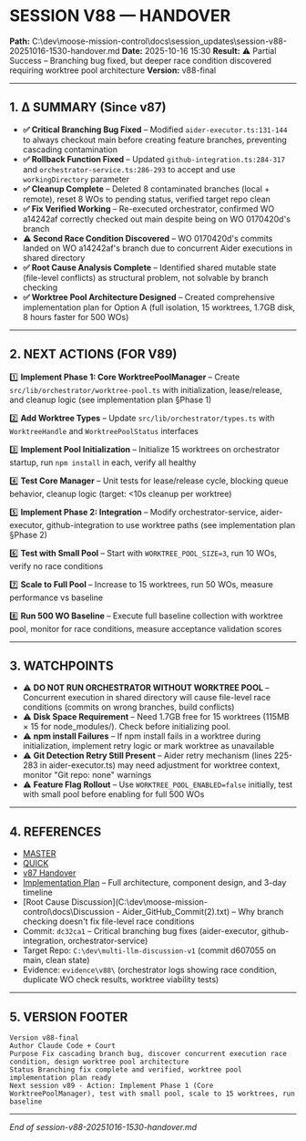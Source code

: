 # SESSION V88 — HANDOVER
**Path:** C:\dev\moose-mission-control\docs\session_updates\session-v88-20251016-1530-handover.md
**Date:** 2025-10-16 15:30
**Result:** ⚠️ Partial Success – Branching bug fixed, but deeper race condition discovered requiring worktree pool architecture
**Version:** v88-final

---

## 1. Δ SUMMARY (Since v87)

- **✅ Critical Branching Bug Fixed** – Modified `aider-executor.ts:131-144` to always checkout main before creating feature branches, preventing cascading contamination
- **✅ Rollback Function Fixed** – Updated `github-integration.ts:284-317` and `orchestrator-service.ts:286-293` to accept and use `workingDirectory` parameter
- **✅ Cleanup Complete** – Deleted 8 contaminated branches (local + remote), reset 8 WOs to pending status, verified target repo clean
- **✅ Fix Verified Working** – Re-executed orchestrator, confirmed WO a14242af correctly checked out main despite being on WO 0170420d's branch
- **⚠️ Second Race Condition Discovered** – WO 0170420d's commits landed on WO a14242af's branch due to concurrent Aider executions in shared directory
- **✅ Root Cause Analysis Complete** – Identified shared mutable state (file-level conflicts) as structural problem, not solvable by branch checking
- **✅ Worktree Pool Architecture Designed** – Created comprehensive implementation plan for Option A (full isolation, 15 worktrees, 1.7GB disk, 8 hours faster for 500 WOs)

---

## 2. NEXT ACTIONS (FOR V89)

1️⃣ **Implement Phase 1: Core WorktreePoolManager** – Create `src/lib/orchestrator/worktree-pool.ts` with initialization, lease/release, and cleanup logic (see implementation plan §Phase 1)

2️⃣ **Add Worktree Types** – Update `src/lib/orchestrator/types.ts` with `WorktreeHandle` and `WorktreePoolStatus` interfaces

3️⃣ **Implement Pool Initialization** – Initialize 15 worktrees on orchestrator startup, run `npm install` in each, verify all healthy

4️⃣ **Test Core Manager** – Unit tests for lease/release cycle, blocking queue behavior, cleanup logic (target: <10s cleanup per worktree)

5️⃣ **Implement Phase 2: Integration** – Modify orchestrator-service, aider-executor, github-integration to use worktree paths (see implementation plan §Phase 2)

6️⃣ **Test with Small Pool** – Start with `WORKTREE_POOL_SIZE=3`, run 10 WOs, verify no race conditions

7️⃣ **Scale to Full Pool** – Increase to 15 worktrees, run 50 WOs, measure performance vs baseline

8️⃣ **Run 500 WO Baseline** – Execute full baseline collection with worktree pool, monitor for race conditions, measure acceptance validation scores

---

## 3. WATCHPOINTS

- ⚠️ **DO NOT RUN ORCHESTRATOR WITHOUT WORKTREE POOL** – Concurrent execution in shared directory will cause file-level race conditions (commits on wrong branches, build conflicts)
- ⚠️ **Disk Space Requirement** – Need 1.7GB free for 15 worktrees (115MB × 15 for node_modules/). Check before initializing pool.
- ⚠️ **npm install Failures** – If npm install fails in a worktree during initialization, implement retry logic or mark worktree as unavailable
- ⚠️ **Git Detection Retry Still Present** – Aider retry mechanism (lines 225-283 in aider-executor.ts) may need adjustment for worktree context, monitor "Git repo: none" warnings
- ⚠️ **Feature Flag Rollout** – Use `WORKTREE_POOL_ENABLED=false` initially, test with small pool before enabling for full 500 WOs

---

## 4. REFERENCES

- [MASTER](C:\dev\moose-mission-control\docs\session_updates\SESSION_HANDOVER_MASTER.md)
- [QUICK](C:\dev\moose-mission-control\docs\session_updates\SESSION_START_QUICK.md)
- [v87 Handover](C:\dev\moose-mission-control\docs\session_updates\session-v87-20251016-1305-handover.md)
- [Implementation Plan](C:\dev\moose-mission-control\docs\Worktree-Pool-Implementation-Plan.md) – Full architecture, component design, and 3-day timeline
- [Root Cause Discussion](C:\dev\moose-mission-control\docs\Discussion - Aider_GitHub_Commit(2).txt) – Why branch checking doesn't fix file-level race conditions
- Commit: `dc32ca1` – Critical branching bug fixes (aider-executor, github-integration, orchestrator-service)
- Target Repo: `C:\dev\multi-llm-discussion-v1` (commit d607055 on main, clean state)
- Evidence: `evidence\v88\` (orchestrator logs showing race condition, duplicate WO check results, worktree viability tests)

---

## 5. VERSION FOOTER
```
Version v88-final
Author Claude Code + Court
Purpose Fix cascading branch bug, discover concurrent execution race condition, design worktree pool architecture
Status Branching fix complete and verified, worktree pool implementation plan ready
Next session v89 - Action: Implement Phase 1 (Core WorktreePoolManager), test with small pool, scale to 15 worktrees, run baseline
```
---
*End of session-v88-20251016-1530-handover.md*
